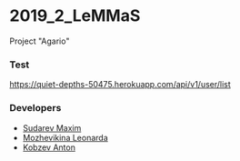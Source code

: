 # 2019_2_LeMMaS

Project "Agario"

### Test

https://quiet-depths-50475.herokuapp.com/api/v1/user/list

### Developers
<a name="developers"></a>

- [Sudarev Maxim](https://github.com/smi97)
- [Mozhevikina Leonarda](https://github.com/ledka17)
- [Kobzev Anton](https://github.com/kzon)